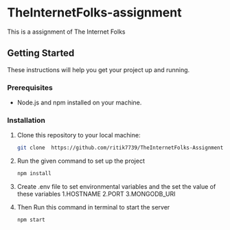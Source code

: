# TheInternetFolks-assignment
This is  a assignment of The Internet Folks


## Getting Started

These instructions will help you get your project up and running.

### Prerequisites

- Node.js and npm installed on your machine.

### Installation

1. Clone this repository to your local machine:

   ```bash
   git clone  https://github.com/ritik7739/TheInternetFolks-Assignment.git

2. Run the given command to set up the project
   ```bash
   npm install

  3. Create .env file to set environmental variables and the set the value of these variables
     1.HOSTNAME
     2.PORT
     3.MONGODB_URI


  4. Then Run this command in terminal to start the server
     
     ```bash
     npm start

     


